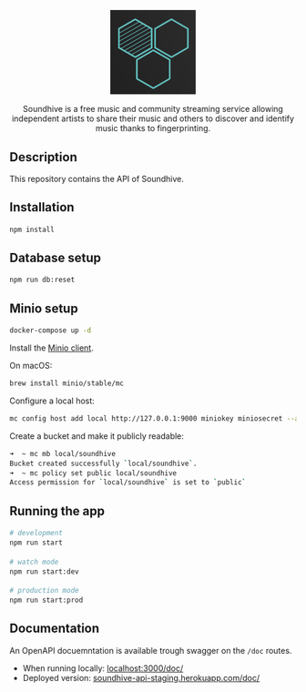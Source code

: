 <p align="center">
  <a href="#" target="blank"><img src="assets/logo.png" width="150" alt="Soundhive Logo" /></a>
</p>

<p align="center">Soundhive is a free music and community streaming service allowing independent artists to share their music and others to discover and identify music thanks to fingerprinting.</p>

## Description

This repository contains the API of Soundhive.

## Installation

```bash
npm install
```

## Database setup

```sh
npm run db:reset
```

## Minio setup

```sh
docker-compose up -d
```

Install the [Minio client](https://github.com/minio/mc/blob/master/docs/minio-client-complete-guide.md#policy).

On macOS:

```sh
brew install minio/stable/mc
```

Configure a local host:

```sh
mc config host add local http://127.0.0.1:9000 miniokey miniosecret --api S3v4
```

Create a bucket and make it publicly readable:

```sh
➜  ~ mc mb local/soundhive
Bucket created successfully `local/soundhive`.
➜  ~ mc policy set public local/soundhive
Access permission for `local/soundhive` is set to `public`
```

## Running the app

```bash
# development
npm run start

# watch mode
npm run start:dev

# production mode
npm run start:prod
```

## Documentation

An OpenAPI docuemntation is available trough swagger on the `/doc` routes.

- When running locally: [localhost:3000/doc/](https://localhost:3000/doc/)
- Deployed version: [soundhive-api-staging.herokuapp.com/doc/](https://soundhive-api-staging.herokuapp.com/doc/)
